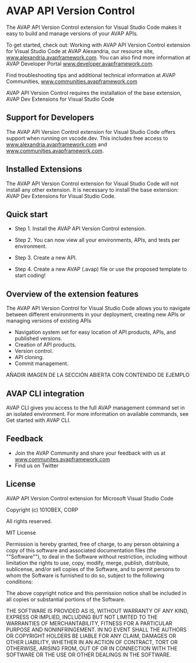 # AVAP API Version Control

The AVAP API Version Control extension for Visual Studio Code makes it easy to build and manage versions of your AVAP APIs.

To get started, check out: Working with AVAP API Version Control extension for Visual Studio Code at AVAP Alexandria, our resource site, www.alexandria.avapframework.com. You can also find more information at AVAP Developer Portal www.developer.avapframework.com.

Find troubleshooting tips and additional technical information at AVAP Communities, www.communities.avapframework.com

AVAP API Version Control requires the installation of the base extension, AVAP Dev Extensions for Visual Studio Code


## Support for Developers

The AVAP API Version Control extension for Visual Studio Code offers support when running on vscode.dev. This includes free access to www.alexandria.avapframework.com and www.communities.avapframework.com.

## Installed Extensions

The AVAP API Version Control extension for Visual Studio Code will not install any other extension. It is necessary to install the base extension: AVAP Dev Extensions for Visual Studio Code.

## Quick start

- Step 1. Install the AVAP API Version Control extension.

- Step 2. You can now view all your environments, APIs, and tests per environment.

- Step 3. Create a new API.

- Step 4. Create a new AVAP (.avap) file or use the proposed template to start coding!

## Overview of the extension features

The AVAP API Version Control for Visual Studio Code allows you to navigate between different environments in your deployment, creating new APIs or managing versions of existing APIs

- Navigation system set for easy location of API products, APIs, and published versions.
- Creation of API products.
- Version control.
- API cloning.
- Commit management.

AÑADIR IMAGEN DE LA SECCIÓN ABIERTA CON CONTENIDO DE EJEMPLO

## AVAP CLI integration

AVAP CLI gives you access to the full AVAP management command set in an isolated environment. For more information on available commands, see Get started with AVAP CLI.

## Feedback

- Join the AVAP Community and share your feedback with us at www.communites.avapframework.com
- Find us on Twitter

## License

AVAP API Version Control extension for Microsoft Visual Studio Code

Copyright (c) 101OBEX, CORP

All rights reserved.

MIT License

Permission is hereby granted, free of charge, to any person obtaining a copy of this software and associated documentation files (the ""Software""), to deal in the Software without restriction, including without limitation the rights to use, copy, modify, merge, publish, distribute, sublicense, and/or sell copies of the Software, and to permit persons to whom the Software is furnished to do so, subject to the following conditions:

The above copyright notice and this permission notice shall be included in all copies or substantial portions of the Software.

THE SOFTWARE IS PROVIDED AS IS, WITHOUT WARRANTY OF ANY KIND, EXPRESS OR IMPLIED, INCLUDING BUT NOT LIMITED TO THE WARRANTIES OF MERCHANTABILITY, FITNESS FOR A PARTICULAR PURPOSE AND NONINFRINGEMENT. IN NO EVENT SHALL THE AUTHORS OR COPYRIGHT HOLDERS BE LIABLE FOR ANY CLAIM, DAMAGES OR OTHER LIABILITY, WHETHER IN AN ACTION OF CONTRACT, TORT OR OTHERWISE, ARISING FROM, OUT OF OR IN CONNECTION WITH THE SOFTWARE OR THE USE OR OTHER DEALINGS IN THE SOFTWARE.
